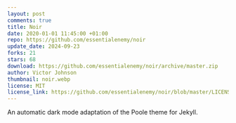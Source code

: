 ```yaml
---
layout: post
comments: true
title: Noir
date: 2020-01-01 11:45:00 +01:00
repo: https://github.com/essentialenemy/noir
update_date: 2024-09-23
forks: 21
stars: 68
download: https://github.com/essentialenemy/noir/archive/master.zip
author: Victor Johnson
thumbnail: noir.webp
license: MIT
license_link: https://github.com/essentialenemy/noir/blob/master/LICENSE.md
---
```


An automatic dark mode adaptation of the Poole theme for Jekyll.
